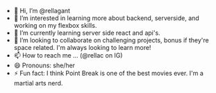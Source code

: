 - 👋 Hi, I’m @rellagant
- 👀 I’m interested in learning more about backend, serverside, and working on my flexbox skills.
- 🌱 I’m currently learning server side react and api's.
- 💞️ I’m looking to collaborate on challenging projects, bonus if they're space related. I'm always looking to learn more!
- 📫 How to reach me ... (@rellac on IG)
- 😄 Pronouns: she/her
- ⚡ Fun fact: I think Point Break is one of the best movies ever. I'm a martial arts nerd. 

<!---
rellagant/rellagant is a ✨ special ✨ repository because its `README.md` (this file) appears on your GitHub profile.
You can click the Preview link to take a look at your changes.
--->
